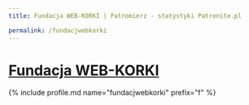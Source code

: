 ```yaml
---
title: Fundacja WEB-KORKI | Patromierz - statystyki Patronite.pl

permalink: /fundacjwebkorki
---
```


# [Fundacja WEB-KORKI](https://patronite.pl/fundacjwebkorki)

{% include profile.md name="fundacjwebkorki" prefix="f" %}
